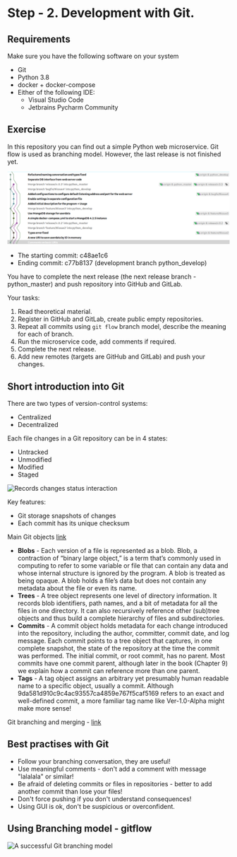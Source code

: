 # Step - 2. Development with Git.

## Requirements

Make sure you have the following software on your system

- Git
- Python 3.8
- docker + docker-compose
- Either of the following IDE:
    - Visual Studio Code
    - Jetbrains Pycharm Community

## Exercise

In this repository you can find out a simple Python web microservice. Git flow is used as branching model. However, 
the last release is not finished yet. 

![Used commits for this exercise](images/git_tree.png)

- The starting commit: c48ae1c6
- Ending commit: c77b8137 (development branch python_develop)

You have to complete the next release (the next release branch - python_master) and push repository into GitHub and GitLab.

Your tasks:

1. Read theoretical material. 
2. Register in GitHub and GitLab, create public empty repositories.
3. Repeat all commits using `git flow` branch model, describe the meaning for each of branch.
4. Run the microservice  code, add comments if required.
5. Complete the next release.
5. Add new remotes (targets are GitHub and GitLab) and push your changes.

## Short introduction into Git

There are two types of version-control systems:

- Centralized
- Decentralized

Each file changes in a Git repository can be in 4 states:

- Untracked
- Unmodified
- Modified
- Staged

![Records changes status interaction](https://git-scm.com/book/en/v2/images/lifecycle.png)


Key features:

- Git storage snapshots of changes
- Each commit has its unique checksum

Main Git objects [link](https://www.oreilly.com/library/view/version-control-with/9781449345037/ch04.html)

- **Blobs** - Each version of a file is represented as a blob. Blob, a contraction of “binary large object,” is a term that’s commonly used in computing to refer to some variable or file that can contain any data and whose internal structure is ignored by the program. A blob is treated as being opaque. A blob holds a file’s data but does not contain any metadata about the file or even its name.
- **Trees** - A tree object represents one level of directory information. It records blob identifiers, path names, and a bit of metadata for all the files in one directory. It can also recursively reference other (sub)tree objects and thus build a complete hierarchy of files and subdirectories.
- **Commits** - A commit object holds metadata for each change introduced into the repository, including the author, committer, commit date, and log message. Each commit points to a tree object that captures, in one complete snapshot, the state of the repository at the time the commit was performed. The initial commit, or root commit, has no parent. Most commits have one commit parent, although later in the book (Chapter 9) we explain how a commit can reference more than one parent.
- **Tags** - A tag object assigns an arbitrary yet presumably human readable name to a specific object, usually a commit. Although 9da581d910c9c4ac93557ca4859e767f5caf5169 refers to an exact and well-defined commit, a more familiar tag name like Ver-1.0-Alpha might make more sense! 


Git branching and merging - [link](https://git-scm.com/book/en/v2/Git-Branching-Basic-Branching-and-Merging)

## Best practises with Git

- Follow your branching conversation, they are useful!
- Use meaningful comments - don't add a comment with message "lalalala" or similar!
- Be afraid of deleting commits or files in repositories - better to add another commit than lose your files!
- Don't force pushing if you don't understand consequences!
- Using GUI is ok, don't be suspicious or overconfident.

## Using Branching model - gitflow

![A successful Git branching model](https://nvie.com/img/git-model@2x.png)





